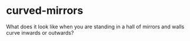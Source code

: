 # curved-mirrors
What does it look like when you are standing in a hall of mirrors and walls curve inwards or outwards?
